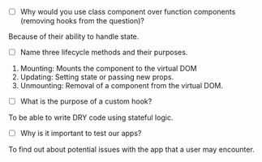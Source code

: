 - [ ] Why would you use class component over function components (removing hooks from the question)?

Because of their ability to handle state.

- [ ] Name three lifecycle methods and their purposes.

1. Mounting: Mounts the component to the virtual DOM
2. Updating: Setting state or passing new props.
3. Unmounting: Removal of a component from the virtual DOM.

- [ ] What is the purpose of a custom hook?

To be able to write DRY code using stateful logic.

- [ ] Why is it important to test our apps?

To find out about potential issues with the app that a user may encounter. 
